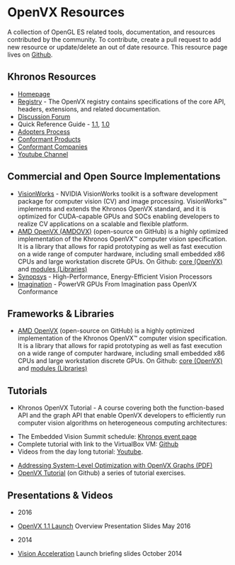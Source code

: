 # OpenVX Resources

A collection of OpenGL ES related tools, documentation, and resources contributed by the community. To contribute, create a pull request to add new resource or update/delete an out of date resource. This resource page lives on [Github](https://github.com/KhronosGroup/Khronosdotorg/blob/master/api/openvx/resources.md).

## Khronos Resources
* [Homepage](https://www.khronos.org/openvx)
* [Registry](https://www.khronos.org/registry/vx/) - The OpenVX registry contains specifications of the core API, headers, extensions, and related documentation.
* [Discussion Forum](https://forums.khronos.org/forumdisplay.php/110-OpenVX-Portable-Power-efficient-Vision-Processing)
* Quick Reference Guide - [1.1](https://www.khronos.org/files/openvx-11-reference-card.pdf), [1.0](https://www.khronos.org/files/openvx-10-reference-card.pdf)
* [Adopters Process](https://www.khronos.org/openvx/adopters/)
* [Conformant Products](https://www.khronos.org/conformance/adopters/conformant-products#openvx)
* [Conformant Companies](https://www.khronos.org/conformance/adopters/conformant-companies#openvx)
* [Youtube Channel](https://www.youtube.com/channel/UC0YbmGeNSGPd-StauM1qajg)

## Commercial and Open Source Implementations
* [VisionWorks](https://developer.nvidia.com/embedded/visionworks) - NVIDIA VisionWorks toolkit is a software development package for computer vision (CV) and image processing. VisionWorks™ implements and extends the Khronos OpenVX standard, and it is optimized for CUDA-capable GPUs and SOCs enabling developers to realize CV applications on a scalable and flexible platform.
* [AMD OpenVX (AMDOVX)](http://gpuopen.com/compute-product/amd-openvx/) (open-source on GitHub) is a highly optimized implementation of the Khronos OpenVX™ computer vision specification. It is a library that allows for rapid prototyping as well as fast execution on a wide range of computer hardware, including small embedded x86 CPUs and large workstation discrete GPUs. On Github: [core (OpenVX)](https://github.com/GPUOpen-ProfessionalCompute-Libraries/amdovx-core) and [modules (Libraries)](https://github.com/GPUOpen-ProfessionalCompute-Libraries/amdovx-modules)
* [Synopsys](https://www.synopsys.com/dw/ipdir.php?ds=ev52-ev54) - High-Performance, Energy-Efficient Vision Processors
* [Imagination](https://globenewswire.com/news-release/2016/01/06/799884/0/en/PowerVR-GPUs-From-Imagination-Pass-OpenVX-Conformance-With-Khronos.html) - PowerVR GPUs From Imagination pass OpenVX Conformance

## Frameworks & Libraries
* [AMD OpenVX](http://gpuopen.com/compute-product/amd-openvx/) (open-source on GitHub) is a highly optimized implementation of the Khronos OpenVX™ computer vision specification. It is a library that allows for rapid prototyping as well as fast execution on a wide range of computer hardware, including small embedded x86 CPUs and large workstation discrete GPUs. On Github: [core (OpenVX)](https://github.com/GPUOpen-ProfessionalCompute-Libraries/amdovx-core) and [modules (Libraries)](https://github.com/GPUOpen-ProfessionalCompute-Libraries/amdovx-modules)


## Tutorials
* Khronos OpenVX Tutorial - A course covering both the function-based API and the graph API that enable OpenVX developers to efficiently run computer vision algorithms on heterogeneous computing architectures:
 - The Embedded Vision Summit schedule: [Khronos event page](https://www.khronos.org/news/events/2016-embedded-vision-summit)
 - Complete tutorial with link to the VirtualBox VM: [Github](https://github.com/rgiduthuri/openvx_tutorial)
 -  Videos from the day long tutorial: [Youtube](https://www.youtube.com/playlist?list=PLYO7XTAX41FP01wTyWfwiNW3xq9IDRAnO).
* [Addressing System-Level Optimization with OpenVX Graphs (PDF)](http://people.csail.mit.edu/kapu/papers/openvx_optimization_2014.pdf)
* [OpenVX Tutorial](https://github.com/rgiduthuri/openvx_tutorial) (on Github) a series of tutorial exercises.

## Presentations & Videos
* 2016
 - [OpenVX 1.1 Launch](https://www.khronos.org/assets/uploads/developers/library/overview/openvx-overview.pdf) Overview Presentation Slides May 2016
* 2014
 - [Vision Acceleration](https://www.khronos.org/assets/uploads/developers/library/overview/OpenVX-Briefing-Oct14.pdf) Launch briefing slides October 2014
